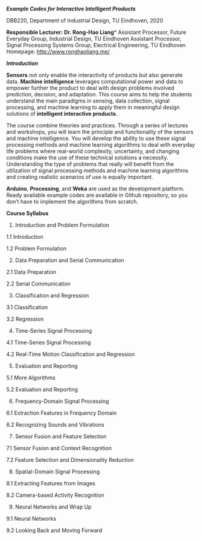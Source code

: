 ***Example Codes for Interactive Intelligent Products***

DBB220, Department of Industrial Design, TU Eindhoven, 2020

**Responsible Lecturer: Dr. Rong-Hao Liang***
Assistant Processor, Future Everyday Group, Industrial Design, TU Eindhoven
Assistant Processor, Signal Processing Systems Group, Electrical Engineering, TU Eindhoven
Homepage: http://www.ronghaoliang.me/


***Introduction***

**Sensors** not only enable the interactivity of products but also generate data. **Machine intelligence** leverages computational power and data to empower further the product to deal with design problems involved prediction, decision, and adaptation. This course aims to help the students understand the main paradigms in sensing, data collection, signal processing, and machine learning to apply them in meaningful design solutions of **intelligent interactive products**.

The course combine theories and practices. Through a series of lectures and workshops, you will learn the principle and functionality of the sensors and machine intelligence. You will develop the ability to use these signal processing methods and machine learning algorithms to deal with everyday life problems where real-world complexity, uncertainty, and changing conditions make the use of these technical solutions a necessity. Understanding the type of problems that really will benefit from the utilization of signal processing methods and machine learning algorithms and creating realistic scenarios of use is equally important.

**Arduino**, **Processing**, and **Weka** are used as the development platform. Ready available example codes are available in Github repository, so you don’t have to implement the algorithms from scratch.

**Course Syllabus**
1. Introduction and Problem Formulation

1.1 Introduction 

1.2 Problem Formulation


2. Data Preparation and Serial Communication

2.1 Data Preparation

2.2 Serial Communication


3. Classification and Regression

3.1 Classification

3.2 Regression


4. Time-Series Signal Processing

4.1 Time-Series Signal Processing

4.2 Real-Time Motion Classification and Regression


5. Evaluation and Reporting

5.1 More Algorithms

5.2 Evaluation and Reporting


6. Frequency-Domain Signal Processing

6.1 Extraction Features in Frequency Domain

6.2 Recognizing Sounds and Vibrations


7. Sensor Fusion and Feature Selection

7.1 Sensor Fusion and Context Recognition

7.2 Feature Selection and Dimensionality Reduction


8. Spatial-Domain Signal Processing

8.1 Extracting Features from Images

8.2 Camera-based Activity Recognition


9. Neural Networks and Wrap Up

9.1 Neural Networks

9.2 Looking Back and Moving Forward

